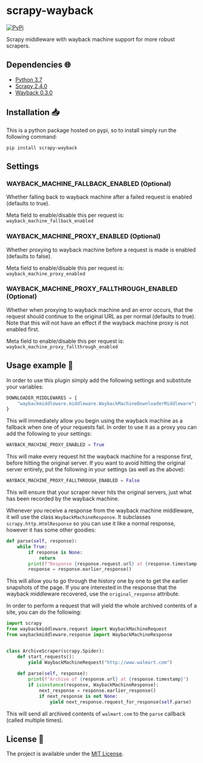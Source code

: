 # scrapy-wayback

<a href="https://pypi.org/project/scrapy-wayback/">
    <img alt="PyPi" src="https://img.shields.io/pypi/v/scrapy-wayback">
</a>

Scrapy middleware with wayback machine support for more robust scrapers.

## Dependencies :globe_with_meridians:

* [Python 3.7](https://www.python.org/downloads/release/python-370/)
* [Scrapy 2.4.0](https://scrapy.org/)
* [Wayback 0.3.0](https://pypi.org/project/wayback/)

## Installation :inbox_tray:

This is a python package hosted on pypi, so to install simply run the following command:

`pip install scrapy-wayback`

## Settings

### WAYBACK_MACHINE_FALLBACK_ENABLED (Optional)

Whether falling back to wayback machine after a failed request is enabled (defaults to true).

Meta field to enable/disable this per request is: `wayback_machine_fallback_enabled`

### WAYBACK_MACHINE_PROXY_ENABLED (Optional)

Whether proxying to wayback machine before a request is made is enabled (defaults to false).

Meta field to enable/disable this per request is: `wayback_machine_proxy_enabled`

### WAYBACK_MACHINE_PROXY_FALLTHROUGH_ENABLED (Optional)

Whether when proxying to wayback machine and an error occurs, that the request should continue to the original URL as per normal (defaults to true). Note that this will not have an effect if the wayback machine proxy is not enabled first.

Meta field to enable/disable this per request is: `wayback_machine_proxy_fallthrough_enabled`

## Usage example :eyes:

In order to use this plugin simply add the following settings and substitute your variables:

```py
DOWNLOADER_MIDDLEWARES = {
    "waybackmiddleware.middleware.WaybackMachineDownloaderMiddleware": 630
}
```

This will immediately allow you begin using the wayback machine as a fallback when one of your requests fail. In order to use it as a proxy you can add the following to your settings:

```py
WAYBACK_MACHINE_PROXY_ENABLED = True
```

This will make every request hit the wayback machine for a response first, before hitting the original server. If you want to avoid hitting the original server entirely, put the following in your settings (as well as the above):

```py
WAYBACK_MACHINE_PROXY_FALLTHROUGH_ENABLED = False
```

This will ensure that your scraper never hits the original servers, just what has been recorded by the wayback machine.

Whenever you receive a response from the wayback machine middleware, it will use the class `WaybackMachineResponse`. It subclasses `scrapy.http.HtmlResponse` so you can use it like a normal response, however it has some other goodies:

```py
def parse(self, response):
    while True:
        if response is None:
            return
        print(f"Response {response.request.url} at {response.timestamp.isoformat()}")
        response = response.earlier_response()
```

This will allow you to go through the history one by one to get the earlier snapshots of the page. If you are interested in the response that the wayback middleware recovered, use the `original_response` attribute.

In order to perform a request that will yield the whole archived contents of a site, you can do the following:

```py
import scrapy
from waybackmiddleware.request import WaybackMachineRequest
from waybackmiddleware.response import WaybackMachineResponse


class ArchiveScraper(scrapy.Spider):
    def start_requests():
        yield WaybackMachineRequest("http://www.walmart.com")
    
    def parse(self, response):
        print(f"Archive of {response.url} at {response.timestamp}")
        if isinstance(response, WaybackMachineResponse):
            next_response = response.earlier_response()
            if next_response is not None:
                yield next_response.request_for_response(self.parse)
```

This will send all archived contents of `walmart.com` to the `parse` callback (called multiple times).

## License :memo:

The project is available under the [MIT License](LICENSE).
